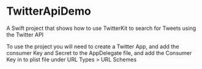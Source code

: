 # TwitterApiDemo
A Swift project that shows how to use TwitterKit to search for Tweets using the Twitter API

To use the project you will need to create a Twitter App, and add the consumer Key and Secret to the AppDelegate file, and add the Consumer Key in to plist file under URL Types > URL Schemes
